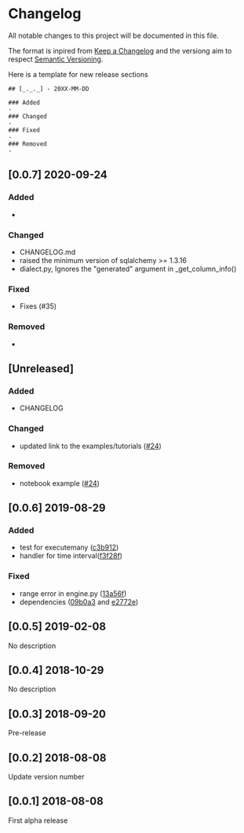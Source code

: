 # Changelog
All notable changes to this project will be documented in this file.

The format is inpired from [Keep a Changelog](http://keepachangelog.com/en/1.0.0/)
and the versiong aim to respect [Semantic Versioning](http://semver.org/spec/v2.0.0.html).

Here is a template for new release sections

```
## [_._._] - 20XX-MM-DD

### Added
-
### Changed
-
### Fixed
-
### Removed
-
```

## [0.0.7] 2020-09-24

### Added
-
### Changed
- CHANGELOG.md
- raised the minimum version of sqlalchemy >= 1.3.16
- dialect.py, Ignores the "generated" argument in _get_column_info()

### Fixed
- Fixes (#35)

### Removed
-

## [Unreleased]

### Added
- CHANGELOG

### Changed
- updated link to the examples/tutorials ([#24](https://github.com/OpenEnergyPlatform/oedialect/pull/24))

### Removed
- notebook example ([#24](https://github.com/OpenEnergyPlatform/oedialect/pull/24))

## [0.0.6] 2019-08-29

### Added
- test for executemany ([c3b912](https://github.com/OpenEnergyPlatform/oedialect/commit/c3b912abc3764dd0768d07e08945dca1ea21bfbc))
- handler for time interval([f3f28f](https://github.com/OpenEnergyPlatform/oedialect/commit/f3f28ff0e171fd290da4d59f155f14b89775eaae))

### Fixed
- range error in engine.py ([13a56f](https://github.com/OpenEnergyPlatform/oedialect/commit/13a56f1f575b88732810aca14cfc2b108f57e24a))
- dependencies ([09b0a3](https://github.com/OpenEnergyPlatform/oedialect/commit/09b0a3adb92e19ae9fd8f421285e09a3cc0d7f7c) and [e2772e](https://github.com/OpenEnergyPlatform/oedialect/commit/e2772e0ea2dd19b2e203209143eb63bad107502f))

## [0.0.5] 2019-02-08

No description

## [0.0.4] 2018-10-29

No description

## [0.0.3] 2018-09-20

Pre-release

## [0.0.2] 2018-08-08

Update version number

## [0.0.1] 2018-08-08

First alpha release
